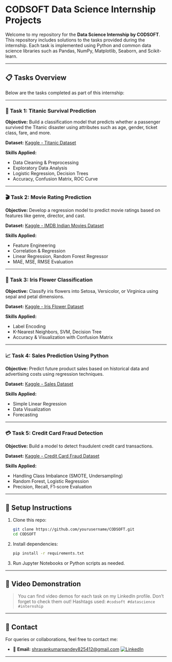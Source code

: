 # CODSOFT Data Science Internship Projects

Welcome to my repository for the **Data Science Internship by CODSOFT**. This repository includes solutions to the tasks provided during the internship. Each task is implemented using Python and common data science libraries such as Pandas, NumPy, Matplotlib, Seaborn, and Scikit-learn.

---

## 📋 Tasks Overview

Below are the tasks completed as part of this internship:

---

### 🚢 Task 1: Titanic Survival Prediction

**Objective:**
Build a classification model that predicts whether a passenger survived the Titanic disaster using attributes such as age, gender, ticket class, fare, and more.

**Dataset:**
[Kaggle - Titanic Dataset](https://www.kaggle.com/datasets/yasserh/titanic-dataset)

**Skills Applied:**

* Data Cleaning & Preprocessing
* Exploratory Data Analysis
* Logistic Regression, Decision Trees
* Accuracy, Confusion Matrix, ROC Curve

---

### 🎬 Task 2: Movie Rating Prediction

**Objective:**
Develop a regression model to predict movie ratings based on features like genre, director, and cast.

**Dataset:**
[Kaggle - IMDB Indian Movies Dataset](https://www.kaggle.com/datasets/adrianmcmahon/imdb-india-movies)

**Skills Applied:**

* Feature Engineering
* Correlation & Regression
* Linear Regression, Random Forest Regressor
* MAE, MSE, RMSE Evaluation

---

### 🌸 Task 3: Iris Flower Classification

**Objective:**
Classify iris flowers into Setosa, Versicolor, or Virginica using sepal and petal dimensions.

**Dataset:**
[Kaggle - Iris Flower Dataset](https://www.kaggle.com/datasets/arshid/iris-flower-dataset)

**Skills Applied:**

* Label Encoding
* K-Nearest Neighbors, SVM, Decision Tree
* Accuracy & Visualization with Confusion Matrix

---

### 📈 Task 4: Sales Prediction Using Python

**Objective:**
Predict future product sales based on historical data and advertising costs using regression techniques.

**Dataset:**
[Kaggle - Sales Dataset](https://www.kaggle.com/code/ashydv/sales-prediction-simple-linear-regression/input)

**Skills Applied:**

* Simple Linear Regression
* Data Visualization
* Forecasting

---

### 💳 Task 5: Credit Card Fraud Detection

**Objective:**
Build a model to detect fraudulent credit card transactions.

**Dataset:**
[Kaggle - Credit Card Fraud Dataset](https://www.kaggle.com/datasets/mlg-ulb/creditcardfraud)

**Skills Applied:**

* Handling Class Imbalance (SMOTE, Undersampling)
* Random Forest, Logistic Regression
* Precision, Recall, F1-score Evaluation

---

## 🚀 Setup Instructions

1. Clone this repo:

   ```bash
   git clone https://github.com/yourusername/CODSOFT.git
   cd CODSOFT
   ```

2. Install dependencies:

   ```bash
   pip install -r requirements.txt
   ```

3. Run Jupyter Notebooks or Python scripts as needed.

---

## 📸 Video Demonstration

> You can find video demos for each task on my LinkedIn profile. Don’t forget to check them out!
> Hashtags used: `#codsoft #datascience #internship`

---

## 📧 Contact

For queries or collaborations, feel free to contact me:

* 📩 **Email:** [shravankumarpandey825412@gmail.com](mailto:shravankumarpandey825412@gmail.com)
[![LinkedIn](https://img.shields.io/badge/LinkedIn-Connect-blue?logo=linkedin&style=flat-square)](https://www.linkedin.com/in/shravan-kumar-pandey-309786309/)
---
